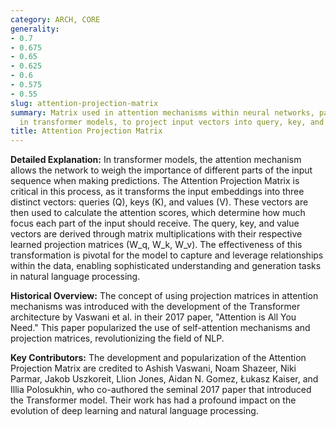 ```yaml
---
category: ARCH, CORE
generality:
- 0.7
- 0.675
- 0.65
- 0.625
- 0.6
- 0.575
- 0.55
slug: attention-projection-matrix
summary: Matrix used in attention mechanisms within neural networks, particularly
  in transformer models, to project input vectors into query, key, and value vectors.
title: Attention Projection Matrix
---
```


**Detailed Explanation:** In transformer models, the attention mechanism allows the network to weigh the importance of different parts of the input sequence when making predictions. The Attention Projection Matrix is critical in this process, as it transforms the input embeddings into three distinct vectors: queries (Q), keys (K), and values (V). These vectors are then used to calculate the attention scores, which determine how much focus each part of the input should receive. The query, key, and value vectors are derived through matrix multiplications with their respective learned projection matrices (W_q, W_k, W_v). The effectiveness of this transformation is pivotal for the model to capture and leverage relationships within the data, enabling sophisticated understanding and generation tasks in natural language processing.

**Historical Overview:** The concept of using projection matrices in attention mechanisms was introduced with the development of the Transformer architecture by Vaswani et al. in their 2017 paper, "Attention is All You Need." This paper popularized the use of self-attention mechanisms and projection matrices, revolutionizing the field of NLP.

**Key Contributors:** The development and popularization of the Attention Projection Matrix are credited to Ashish Vaswani, Noam Shazeer, Niki Parmar, Jakob Uszkoreit, Llion Jones, Aidan N. Gomez, Łukasz Kaiser, and Illia Polosukhin, who co-authored the seminal 2017 paper that introduced the Transformer model. Their work has had a profound impact on the evolution of deep learning and natural language processing.